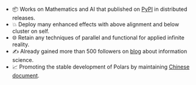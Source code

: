 - 📦 Works on Mathematics and AI that published on [PyPI] in distributed releases.
- 💥 Deploy many enhanced effects with above alignment and below cluster on self.
- 🌐 Retain any techniques of parallel and functional for applied infinite reality.
- ✍ Already gained more than 500 followers on [blog] about information science.
- 📈 Promoting the stable development of Polars by maintaining [Chinese document].

[PyPI]: https://pypi.org/user/DeeGLMath/
[blog]: https://blog.csdn.net/linjing_zyq
[Chinese document]: https://pola-rs.github.io/polars-book-cn/user-guide/index.htmltubiao